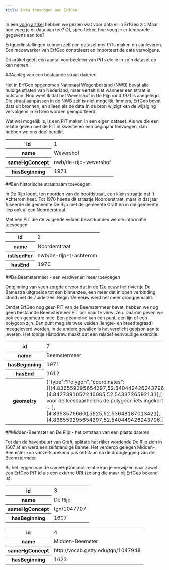 ```yaml
---
title: Data toevoegen aan ErfGeo
---
```


In een [vorig artikel](/wat-hoe/watvoordata.html) hebben we gezien wat voor data er in ErfGeo zit. Maar hoe voeg je er data aan toe? Of, specifieker, hoe voeg je er temporele gegevens aan toe?

Erfgoedinstellingen kunnen zelf een dataset met PiTs maken en aanleveren. Een medewerker van ErfGeo controleert en importeert de data vervolgens.

Dit artikel geeft een aantal voorbeelden van PiTs die je in zo'n dataset op kan nemen.




##Aanleg van een bestaande straat dateren

Het in ErfGeo opgenomen Nationaal Wegenbestand (NWB) bevat alle huidige straten van Nederland, maar vertelt niet wanneer een straat is ontstaan. Nou weet ik dat het Wevershof in De Rijp rond 1971 is aangelegd. Die straat aanpassen in de NWB zelf is niet mogelijk. Immers, ErfGeo bevat data uit bronnen, en alleen als de data in de bron wijzigt kan de wijziging vervolgens in ErfGeo worden geïmporteerd. 

Wat wel mogelijk is, is een PiT maken in een eigen dataset. Als we die een relatie geven met de PiT in kwestie en een beginjaar toevoegen, dan hebben we ons doel bereikt.

<table>
	<tr>
		<th>id</th>
		<td>1</td>
	</tr>
	<tr>
		<th>name</th>
		<td>Wevershof</td>
	</tr>
	<tr>
		<th>sameHgConcept</th>
		<td>nwb/de-rijp-wevershof</td>
	</tr>
	<tr>
		<th>hasBeginning</th>
		<td>1971</td>
	</tr>
</table>





##Een historische straatnaam toevoegen

In De Rijp loopt, ten noorden van de hoofdstraat, een klein straatje dat 't Achterom heet. Tot 1970 heette dit straatje Noorderstraat, maar in dat jaar fuseerde de gemeente De Rijp met de gemeente Graft en in die gemeente liep ook al een Noorderstraat.

Met een PiT die de volgende velden bevat kunnen we die informatie toevoegen:

<table>
	<tr>
		<th>id</th>
		<td>2</td>
	</tr>
	<tr>
		<th>name</th>
		<td>Noorderstraat</td>
	</tr>
	<tr>
		<th>isUsedFor</th>
		<td>nwb/de-rijp-t-achterom</td>
	</tr>
	<tr>
		<th>hasEnd</th>
		<td>1970</td>
	</tr>
</table>




##De Beemstermeer - een verdwenen meer toevoegen

Ontginning van veen zorgde ervoor dat in de 12e eeuw het riviertje De Bamestra uitgroeide tot een binnenzee, een meer dat in open verbinding stond met de Zuiderzee. Begin 17e eeuw werd het meer drooggemaakt.

Omdat ErfGeo nog geen PiT van de Beemstermeer bevat, hebben we nog geen bestaande Beemstermeer PiT om naar te verwijzen. Daarom geven we ook een geometrie mee. Een geometrie kan een punt, een lijn of een polygoon zijn. Een punt mag als twee velden (lengte- en breedtegraad) meegeleverd worden, in de andere gevallen is het verplicht geojson aan te leveren. Het tooltje Histodraw maakt dat een relatief eenvoudige exercitie.

<table>
	<tr>
		<th>id</th>
		<td>7</td>
	</tr>
	<tr>
		<th>name</th>
		<td>Beemstermeer</td>
	</tr>
	<tr>
		<th>hasBeginning</th>
		<td>1971</td>
	</tr>
	<tr>
		<th>hasEnd</th>
		<td>1612</td>
	</tr>
	<tr>
		<th>geometry</th>
		<td>{"type":"Polygon","coordinates":[[[4.836559295654297,52.540449426243796],[4.8427391052246085,52.5433726592131],[ ... voor de leesbaarheid is de polygoon iets ingekort! ... ],[4.835357666015625,52.53648187013421],[4.836559295654297,52.540449426243796]]]}</td>
	</tr>
</table>



##Midden-Beemster en De Rijp - het ontstaan van een plaats dateren

Tot dan de havenbuurt van Graft, splitste het rijker wordende De Rijp zich in 1607 af en werd een zelfstandige Banne. Het verderop gelegen Midden-Beemster kon vanzelfsprekend pas ontstaan na de drooglegging van de Beemstermeer.

Bij het leggen van de sameHgConcept relatie kan je verwijzen naar zowel een ErfGeo PiT id als een externe URI (zolang die maar bij ErfGeo bekend is).

<table>
	<tr>
		<th>id</th>
		<td>3</td>
	</tr>
	<tr>
		<th>name</th>
		<td>De Rijp</td>
	</tr>
	<tr>
		<th>sameHgConcept</th>
		<td>tgn/1047707</td>
	</tr>
	<tr>
		<th>hasBeginning</th>
		<td>1607</td>
	</tr>
</table>



<table>
	<tr>
		<th>id</th>
		<td>4</td>
	</tr>
	<tr>
		<th>name</th>
		<td>Midden-Beemster</td>
	</tr>
	<tr>
		<th>sameHgConcept</th>
		<td>http://vocab.getty.edu/tgn/1047948</td>
	</tr>
	<tr>
		<th>hasBeginning</th>
		<td>1623</td>
	</tr>
</table>

## 